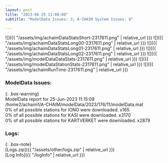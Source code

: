 ```yaml
---
layout: post
title: "2023-06-25 11:00:00"
subtitle: "ModelData Issues: 3; A-CHAIM System Issues: 0"

---
```


![]({{ "/assets/img/achaimDataStatsShort-2317611.png" | relative_url }})
![]({{ "/assets/img/achaimDataStatsLong00-2317611.png" | relative_url }})
![]({{ "/assets/img/achaimDataStatsLong01-2317611.png" | relative_url }})
![]({{ "/assets/img/achaimDataStatsLong02-2317611.png" | relative_url }})
![]({{ "/assets/img/modelDataDataStats-2317611.png" | relative_url }})
![]({{ "/assets/img/modelDataStationStats-2317611.png" | relative_url }})
![]({{ "/assets/img/achaimRunTime-2317611.png" | relative_url }})


### ModelData Issues:  
  
{: .box-warning}  
 ModelData report for 25-Jun-2023 11:15:09   
 /home2/achaim1/A-CHAIM/modelData/2023/176/11/modelData.mat   
 0% of all possible stations for IONO were downloaded. x165   
 0% of all possible stations for KASI were downloaded. x3170   
 0% of all possible stations for KARTVERKET were downloaded. x2879   
  


### Logs:  
  
{: .box-note}  
[Logs.zip]({{ "/assets/other/logs.zip" | relative_url }})  
[Log Info]({{ "/logInfo" | relative_url }})  
